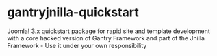 # gantryjnilla-quickstart
Joomla! 3.x quickstart package for rapid site and template development with a core hacked version of Gantry Framework and part of the Jnilla Framework - Use it under your own responsibility
